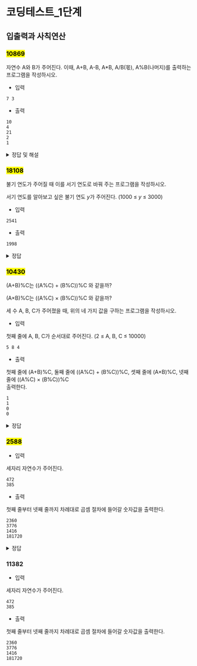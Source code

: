 # 코딩테스트\_1단계



## 입출력과 사칙연산



### <mark style="background-color:yellow;">10869</mark>



자연수 A와 B가 주어진다. 이때, A+B, A-B, A\*B, A/B(몫), A%B(나머지)를 출력하는 프로그램을 작성하시오.

* 입력

```
7 3
```

* 출력

```
10
4
21
2
1
```

<details>

<summary>정답 및 해설</summary>

```python
A, B = map(int, input().split())
print(A+B)
print(A-B)
print(A*B)
print(A%B)
```



* map(function, iter) 함수와 값을 삽입한다.

</details>



### <mark style="background-color:yellow;">18108</mark>



불기 연도가 주어질 때 이를 서기 연도로 바꿔 주는 프로그램을 작성하시오.

서기 연도를 알아보고 싶은 불기 연도 _&#x79;_&#xAC00; 주어진다. (1000 ≤ _y_ ≤ 3000)



* 입력

```
2541
```

* 출력

```
1998
```

<details>

<summary>정답</summary>

```python
year = int(input())
bull = 543

print(year - bull)
```

</details>



### <mark style="background-color:yellow;">10430</mark>



(A+B)%C는 ((A%C) + (B%C))%C 와 같을까?

(A×B)%C는 ((A%C) × (B%C))%C 와 같을까?

세 수 A, B, C가 주어졌을 때, 위의 네 가지 값을 구하는 프로그램을 작성하시오.



* 입력

첫째 줄에 A, B, C가 순서대로 주어진다. (2 ≤ A, B, C ≤ 10000)

```
5 8 4
```

* 출력

첫째 줄에 (A+B)%C, 둘째 줄에 ((A%C) + (B%C))%C, 셋째 줄에 (A×B)%C, 넷째 줄에 ((A%C) × (B%C))%C\
출력한다.

```
1
1
0
0
```

<details>

<summary>정답</summary>

```python
A, B, C = map(int,input().split())

if 2 <= A <= 10000 and 2 <= B <= 10000 and 2 <= C <= 10000:
  print((A+B)%C)
  print(((A%C) + (B%C))%C)
  print((A*B)%C)
  print(((A%C)*(B%C))%C)
else:
  print("Error")
```

</details>



### <mark style="background-color:yellow;">2588</mark>



* 입력

세자리 자연수가 주어진다.

```
472
385
```

* 출력

첫째 줄부터 넷째 줄까지 차례대로 곱셈 절차에 들어갈 숫자값을 출력한다.

```
2360
3776
1416
181720
```

<details>

<summary>정답</summary>

```python
a = int(input())
b = input()

print(a * int(b[2]))
print(a * int(b[1]))
print(a * int(b[0]))
print(a * int(b))
```

b는 인덱싱으로 각 숫자를 불러와야한다. int는 인덱싱 불가능하다.



```python
num1 = int(input())
num2 = int(input())

a = num2 % 10
b = (num2//10) % 10
c = (num2//100) % 10

print(num1 * a)
print(num1 * b)
print(num1 * c)
print(num1 * num2)
```

</details>



### 11382



* 입력

세자리 자연수가 주어진다.

```
472
385
```

* 출력

첫째 줄부터 넷째 줄까지 차례대로 곱셈 절차에 들어갈 숫자값을 출력한다.

```
2360
3776
1416
181720
```















































































































































